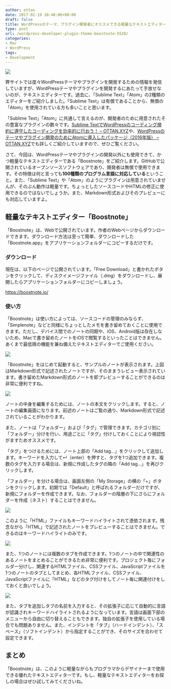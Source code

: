 ```yaml
---
author: ottan
date: 2017-02-19 10:48:06+00:00
draft: false
title: WordPressのテーマ、プラグイン開発者にオススメできる軽量なテキストエディター「Boostnote」
type: post
url: /wordpress-developer-plugin-theme-boostnote-5528/
categories:
- Mac
- WordPress
tags:
- Development
---
```


![](/images/2017/02/170219-58a972d7665c9.jpg)






弊サイトでは度々WordPressテーマやプラグインを開発するための情報を発信していますが、WordPressテーマやプラグインを開発するにあたって手放せないのが、テキストエディターです。過去に、「Sublime Text」「Atom」の2種類のエディターをご紹介しました。「Sublime Text」は有償であることから、無償の「Atom」を使用されている方も多いことと思います。





「Sublime Text」「Atom」に共通して言えるのが、開発者のために用意されたその豊富なプラグインの数々です。[Sublime TextでWordPressのコーディング規約に遵守したコーディングを効率的に行おう！ – OTTAN.XYZ](https://ottan.xyz/sublime-text-wordpress-standard-coding-4309/)や、[WordPressのテーマやプラグイン開発のためにAtomに導入したパッケージ（2016年版） – OTTAN.XYZ](https://ottan.xyz/wordpress-atom-recommended-package-4369/)でも詳しくご紹介していますので、ぜひご覧ください。





さて、今回は、WordPressテーマやプラグインの開発以外にも使用できて、かつ軽量なテキストエディターである「Boostnote」をご紹介します。GitHubで公開されているオープンソースソフトウェアであり、開発者は無償で使用できます。その特徴は何と言っても**100種類のプログラム言語に対応している**ということ。また、「Sublime Text」や「Atom」のようにプラグインは用意されていませんが、そのぶん動作は軽量です。ちょっとしたソースコードやHTMLの修正に使用できるのではないでしょうか。また、Markdown形式およびそのプレビューにも対応していますよ。





## 軽量なテキストエディター「Boostnote」





「Boostnote」は、Webで公開されています。作者のWebページからダウンロードできます。ダウンロード方法は至って簡単、ダウンロードした「Boostnote.app」をアプリケーションフォルダーにコピーするだけです。





### ダウンロード





現在は、以下のページで公開されています。「Free Download」と書かれたボタンをクリックして、ディスクイメージファイル（.dmg）をダウンロードし、展開したらアプリケーションフォルダーにコピーしましょう。



https://boostnote.io/



### 使い方





「Boostnote」は使い方によっては、ソースコードの管理のみならず、「Simplenote」などと同様にちょっとしたメモを書き留めておくことに使用できます。ただし、デバイス間でのノートの同期や、iOS、Android版は存在しないため、Macで書き留めたノートをiOSで閲覧するといったことはできません。あくまで最低限の機能を兼ね備えたテキストエディターでご使用ください。





![](/images/2017/02/170219-58a972de6e70c.png)






「Boostnote」をはじめて起動すると、サンプルのノートが表示されます。上図はMarkdown形式で記述されたノートですが、そのままうレビュー表示されています。書き留めたMarkdown形式のノートを即プレビューすることができるのは非常に便利ですね。





![](/images/2017/02/170219-58a972e39b60c.png)






ノートの中身を編集するためには、ノートの本文をクリックします。すると、ノートの編集画面になります。前述のノートはご覧の通り、Markdown形式で記述されていることがわかります。





また、ノートは「フォルダー」および「タグ」で管理できます。カテゴリ別に「フォルダー」分けを行い、用途ごとに「タグ」付けしておくことにより視認性がますためオススメです。





「タグ」をつけるためには、ノート上部の「Add tag...」をクリックして追加します。キーワードを入力して↵（enter）を押すと、タグを1つ追加できます。複数のタグを入力する場合は、新規に作成したタグの隣の「Add tag...」を再びクリックします。





「フォルダー」を分ける場合は、画面左側の「My Storage」の横の「+」ボタンをクリックします。初期では「Default」と呼ばれるフォルダーだけですが、新規にフォルダーを作成できます。なお、フォルダーの階層の下にさらにフォルダーを作成（ネスト）することはできません。





![](/images/2017/02/170219-58a972e9da24b.png)






このように「HTML」ファイルもキーワードハイライトされて憑依されます。残念ながら「HTML」で記述されたノートをプレビューすることはできません。できるのはキーワードハイライトのみです。





![](/images/2017/02/170219-58a972eeefa49.png)






また、1つのノートには複数のタブを作成できます。1つのノートの中で関連性のあるノートをまとめることができるため非常に便利です。プロジェクト毎にフォルダー分けし、関連するHTMLファイル、CSSファイル、JavaScriptファイルを1つのノートのタブとしてまとめ、各HTMLファイル、CSSファイル、JavaScriptファイルに「HTML」などのタグ付けをしてノート毎に関連付けをしておくと良いでしょう。





![](/images/2017/02/170219-58a972f5559bd.png)






また、タブを追加しタブの名前を入力すると、その拡張子に応じて自動的に言語が認識されキーワードハイライトされるようになっています。言語は画面下部のメニューから自由に切り替えることもできます。独自の拡張子を使用している場合でも問題ありません。また、インデントを「タブ」（ハードインデント）、「スペース」（ソフトインデント）から指定することができ、そのサイズを合わせて設定できます。





## まとめ





「Boostnote」は、このように軽量ながらもプログラマからデザイナーまで使用できる優れたテキストエディターです。もし、軽量なテキストエディターをお探しの場合はぜひ試してみてくださいね。
